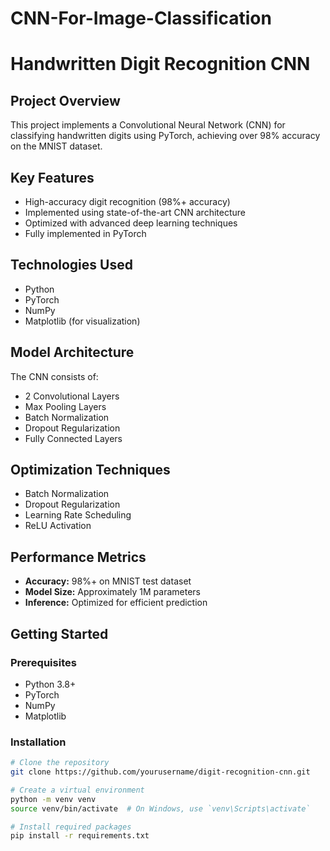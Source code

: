 # CNN-For-Image-Classification
# Handwritten Digit Recognition CNN

## Project Overview
This project implements a Convolutional Neural Network (CNN) for classifying handwritten digits using PyTorch, achieving over 98% accuracy on the MNIST dataset.

## Key Features
- High-accuracy digit recognition (98%+ accuracy)
- Implemented using state-of-the-art CNN architecture
- Optimized with advanced deep learning techniques
- Fully implemented in PyTorch

## Technologies Used
- Python
- PyTorch
- NumPy
- Matplotlib (for visualization)

## Model Architecture
The CNN consists of:
- 2 Convolutional Layers
- Max Pooling Layers
- Batch Normalization
- Dropout Regularization
- Fully Connected Layers

## Optimization Techniques
- Batch Normalization
- Dropout Regularization
- Learning Rate Scheduling
- ReLU Activation

## Performance Metrics
- **Accuracy:** 98%+ on MNIST test dataset
- **Model Size:** Approximately 1M parameters
- **Inference:** Optimized for efficient prediction

## Getting Started

### Prerequisites
- Python 3.8+
- PyTorch
- NumPy
- Matplotlib

### Installation
```bash
# Clone the repository
git clone https://github.com/yourusername/digit-recognition-cnn.git

# Create a virtual environment
python -m venv venv
source venv/bin/activate  # On Windows, use `venv\Scripts\activate`

# Install required packages
pip install -r requirements.txt
